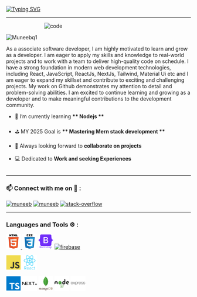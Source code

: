 <a href="https://git.io/typing-svg"><img
            src="https://readme-typing-svg.herokuapp.com?font=Fira+Code&size=25&pause=1000&color=157FA9&center=true&vCenter=true&width=800&height=60&lines=%F0%9F%91%8B+Hi%2C+I%E2%80%99m+Muneeb+;%F0%9F%92%BB+A+Passionate+Frontend+Developer+"
            alt="Typing SVG" /></a>

<hr>
<img align="right" alt="code" width="400" src="https://media.giphy.com/media/PI3QGKFN6XZUCMMqJm/giphy.gif" alt="">
&nbsp;&nbsp;&nbsp;<p align="left"> <img
    src="https://komarev.com/ghpvc/?username=Muneebq1&label=Profile%20views&color=0e75b6&style=flat"
    alt="Muneebq1" /> </p>

As a associate software developer, I am highly motivated to learn and grow as a developer. I am eager to apply my
skills and knowledge to real-world projects and to work with a team to deliver high-quality code on schedule. I have
a strong foundation in modern web development technologies, including React, JavaScript, ReactJs, NextJs, Tailwind, Material Ui etc and I am
eager to expand my skillset and contribute to exciting and challenging projects. My work on Github demonstrates my
attention to detail and problem-solving abilities. I am excited to continue learning and growing as a developer and
to make meaningful contributions to the development community.

- 🌱 I’m currently learning <b>** Nodejs **</b><br><br>
- ⛳️ MY 2025 Goal is <b>** Mastering Mern stack development **</b><br><br>
- 💞️ Always looking forward to <b> collaborate on projects</b><br><br>
- 💻 Dedicated to <b> Work and seeking Experiences</b> <br><br>
<hr>
<h3 align="left">📫 Connect with me on 🔗 :</h3>
<p align="left">
<a href="https://www.linkedin.com/in/muneeb-shahzad-38036a26b/" target="blank"><img align="center"
	src="https://raw.githubusercontent.com/rahuldkjain/github-profile-readme-generator/master/src/images/icons/Social/linked-in-alt.svg"
	alt="muneeb" height="30" width="40" /></a>
<a href="https://twitter.com/Muneeb_shahza_d" target="blank"><img align="center"
	src="https://raw.githubusercontent.com/rahuldkjain/github-profile-readme-generator/master/src/images/icons/Social/twitter.svg"
	alt="muneeb" height="30" width="40" /></a>
<a href="https://stackoverflow.com/users/18218318/muneeb-shahzad" target="blank"><img align="center"
	src="https://raw.githubusercontent.com/rahuldkjain/github-profile-readme-generator/master/src/images/icons/Social/stack-overflow.svg"
	alt="stack-overflow" height="30" width="40" /></a>
</p>
<hr>
<h3 align="left">Languages and Tools ⚙️ : </h3>
<p align="left">
<a href="https://www.w3.org/html/" target="_blank" rel="noreferrer" title="HTML 5">
    <img src="https://raw.githubusercontent.com/devicons/devicon/master/icons/html5/html5-original-wordmark.svg"
	alt="html5" title="HTML5" width="40" height="40" />
</a>
<a href="https://www.w3schools.com/css/" target="_blank" rel="noreferrer" title="CSS 3"
    style="text-decoration: none;">
    <img src="https://raw.githubusercontent.com/devicons/devicon/master/icons/css3/css3-original-wordmark.svg"
	alt="css3" width="40" height="40" />
</a>
<a href="https://getbootstrap.com" target="_blank" rel="noreferrer" title="Bootstrap"
    style="text-decoration: none;">
    <img src="https://raw.githubusercontent.com/devicons/devicon/master/icons/bootstrap/bootstrap-plain-wordmark.svg"
	alt="bootstrap" width="40" height="40" />
</a>
<a href="https://firebase.google.com/" target="_blank" rel="noreferrer" title="Firebase">
    <img src="https://www.vectorlogo.zone/logos/firebase/firebase-icon.svg" alt="firebase" width="40"
	height="40" /></a>

<a href="https://developer.mozilla.org/en-US/docs/Web/JavaScript" target="_blank" rel="noreferrer"
    title="Advance JavaScript with ES13" style="text-decoration: none;">
    <img src="https://raw.githubusercontent.com/devicons/devicon/master/icons/javascript/javascript-original.svg"
	alt="javascript" width="40" height="40" />
</a>
<a href="https://reactjs.org/" target="_blank" rel="noreferrer" title="React" style="text-decoration: none;">
    <img src="https://raw.githubusercontent.com/devicons/devicon/master/icons/react/react-original-wordmark.svg"
        alt="React" width="40" height="40" />
</a>

<a href="https://www.typescriptlang.org/" target="_blank" rel="noreferrer" title="TypeScript" style="text-decoration: none;">
    <img src="https://raw.githubusercontent.com/devicons/devicon/master/icons/typescript/typescript-original.svg"
        alt="TypeScript" width="40" height="40" />
</a>

<a href="https://nextjs.org/" target="_blank" rel="noreferrer" title="Next.js" style="text-decoration: none;">
    <img src="https://raw.githubusercontent.com/devicons/devicon/master/icons/nextjs/nextjs-original-wordmark.svg"
        alt="Next.js" width="40" height="40" />
</a>

<a href="https://www.mongodb.com/" target="_blank" rel="noreferrer" title="MongoDB" style="text-decoration: none;">
    <img src="https://raw.githubusercontent.com/devicons/devicon/master/icons/mongodb/mongodb-original-wordmark.svg"
        alt="MongoDB" width="40" height="40" />
</a>

<a href="https://nodejs.org/" target="_blank" rel="noreferrer" title="Node.js" style="text-decoration: none;">
    <img src="https://raw.githubusercontent.com/devicons/devicon/master/icons/nodejs/nodejs-original-wordmark.svg"
        alt="Node.js" width="40" height="40" />
</a>

<a href="https://expressjs.com/" target="_blank" rel="noreferrer" title="Express.js" style="text-decoration: none;">
    <img src="https://raw.githubusercontent.com/devicons/devicon/master/icons/express/express-original-wordmark.svg"
        alt="Express.js" width="40" height="40" />
</a>

</p>
